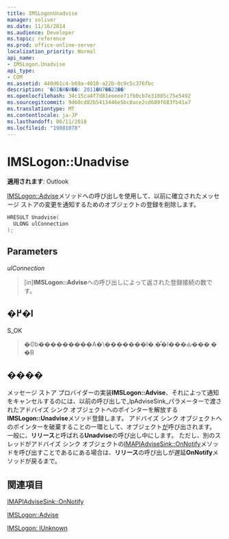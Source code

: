 ```yaml
---
title: IMSLogonUnadvise
manager: soliver
ms.date: 11/16/2014
ms.audience: Developer
ms.topic: reference
ms.prod: office-online-server
localization_priority: Normal
api_name:
- IMSLogon.Unadvise
api_type:
- COM
ms.assetid: 440d61c4-b69a-4010-a22b-0c9c5c376fbc
description: '�ŏI�X�V��: 2011�N7��23��'
ms.openlocfilehash: 34c15ca4f7d81eeeee71fb0cb7e31085c75e5492
ms.sourcegitcommit: 9d60cd82b5413446e5bc8ace2cd689f683fb41a7
ms.translationtype: MT
ms.contentlocale: ja-JP
ms.lasthandoff: 06/11/2018
ms.locfileid: "19801078"
---
```

# <a name="imslogonunadvise"></a>IMSLogon::Unadvise

  
  
**適用されます**: Outlook 
  
[IMSLogon::Advise](imslogon-advise.md)メソッドへの呼び出しを使用して、以前に確立されたメッセージ ストアの変更を通知するためのオブジェクトの登録を削除します。 
  
```cpp
HRESULT Unadvise(
  ULONG ulConnection
);
```

## <a name="parameters"></a>Parameters

 _ulConnection_
  
> [in]**IMSLogon::Advise**への呼び出しによって返された登録接続の数です。
    
## <a name="return-value"></a>�߂�l

S_OK 
  
> �ʘb���������A�\�������l�܂��͒l���Ԃ���܂��B
    
## <a name="remarks"></a>����

メッセージ ストア プロバイダーの実装**IMSLogon::Advise**、それによって通知をキャンセルするのには、以前の呼び出しで_lpAdviseSink_パラメーターで渡されたアドバイズ シンク オブジェクトへのポインターを解放する**IMSLogon::Unadvise**メソッド登録します。 アドバイズ シンク オブジェクトへのポインターを破棄することの一環として、オブジェクト[が](http://msdn.microsoft.com/en-us/library/ms682317%28v=VS.85%29.aspx)呼び出されます。 一般に、**リリース**と呼ばれる**Unadvise**の呼び出し中にします。 ただし、別のスレッドがアドバイズ シンク オブジェクトの[IMAPIAdviseSink::OnNotify](imapiadvisesink-onnotify.md)メソッドを呼び出すことであるにある場合は、**リリース**の呼び出しが遅延**OnNotify**メソッドが戻るまで。 
  
## <a name="see-also"></a>関連項目



[IMAPIAdviseSink::OnNotify](imapiadvisesink-onnotify.md)
  
[IMSLogon::Advise](imslogon-advise.md)
  
[IMSLogon: IUnknown](imslogoniunknown.md)

